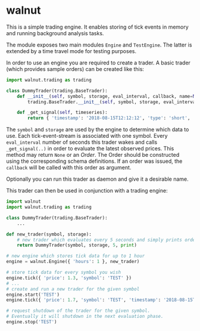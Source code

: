 # walnut


This is a simple trading engine. It enables storing of tick events in memory
and running background analysis tasks.

The module exposes two main modules ```Engine``` and ```TestEngine```. The latter is extended by a time travel mode for testing
purposes.

In order to use an engine you are required to create a trader. A basic trader (which provides sample orders) can be created like this:
```python
import walnut.trading as trading

class DummyTrader(trading.BaseTrader):
    def __init__(self, symbol, storage, eval_interval, callback, name=None, daemon=None):
        trading.BaseTrader.__init__(self, symbol, storage, eval_interval, callback, name, daemon)

    def _get_signal(self, timeseries):
        return { 'timestamp': '2018-08-15T12:12:12', 'type': 'short', 'symbol': self.symbol }
```

The `symbol` and `storage` are used by the engine to determine which data to use. Each tick-event-stream is associated with one symbol.
Every `eval_interval` number of seconds this trader wakes and calls `_get_signal(..)` in order to evaluate the latest observed prices. This method may return `None` or an *Order*. The Order should be constructed using the corresponding schema definitions.
If an order was issued, the `callback` will be called with this order as argument.

Optionally you can run this trader as daemon and give it a desirable name.


This trader can then be used in conjunction with a trading engine:
```python
import walnut
import walnut.trading as trading

class DummyTrader(trading.BaseTrader):
    ...

def new_trader(symbol, storage):
    # new trader which evaluates every 5 seconds and simply prints orders
    return DummyTrader(symbol, storage, 5, print)

# new engine which stores tick data for up to 1 hour
engine = walnut.Engine({ 'hours': 1 }, new_trader)

# store tick data for every symbol you wish
engine.tick({ 'price': 1.3, 'symbol': 'TEST' })
# ...
# create and run a new trader for the given symbol
engine.start('TEST')
engine.tick({ 'price': 1.7, 'symbol': 'TEST', 'timestamp': '2018-08-15T12:12:12' })

# request shutdown of the trader for the given symbol.
# Eventually it will shutdown in the next evaluation phase.
engine.stop('TEST')
```
